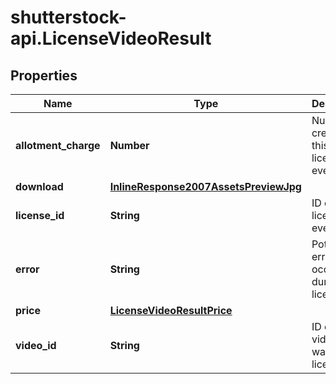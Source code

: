 # shutterstock-api.LicenseVideoResult

## Properties
Name | Type | Description | Notes
------------ | ------------- | ------------- | -------------
**allotment_charge** | **Number** | Number of credits that this licensing event used | [optional] 
**download** | [**InlineResponse2007AssetsPreviewJpg**](InlineResponse2007AssetsPreviewJpg.md) |  | [optional] 
**license_id** | **String** | ID of the license event | [optional] 
**error** | **String** | Potential error that occurred during licensing | [optional] 
**price** | [**LicenseVideoResultPrice**](LicenseVideoResultPrice.md) |  | [optional] 
**video_id** | **String** | ID of the video that was licensed | 


